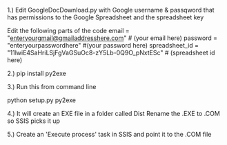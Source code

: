 1.) Edit GoogleDocDownload.py with Google username & passqword that has permissions to the Google Spreadsheet and the spreadsheet key

Edit the following parts of the code
email = "enteryourgmail@gmailaddresshere.com" # (your email here)
password = "enteryourpasswordhere" #(your password here)
spreadsheet_id = "11lwiE4SaHriLSjFgVaGSuOc8-zY5Lb-0Q9O_pNxtESc" # (spreadsheet id here)

2.) pip install py2exe

3.) Run this from command line

python setup.py py2exe

4.) It will create an EXE file in a folder called Dist Rename the .EXE to .COM so SSIS picks it up

5.) Create an 'Execute process' task in SSIS and point it to the .COM file